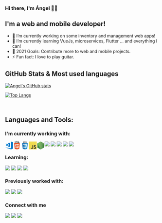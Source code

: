 ### Hi there, I'm Ángel 👋👾

## I'm a web and mobile developer!
- 🔭 I’m currently working on some inventory and management web apps!
- 🌱 I’m currently learning VueJs, microservices, Flutter ... and everything I can!
- 🥅 2021 Goals: Contribute more to web and mobile projects.
- ⚡ Fun fact:  I love to play guitar.


## GitHub Stats & Most used languages
[![Angel's GitHub stats](https://github-readme-stats.vercel.app/api?username=AngelDiazMera)](https://github.com/anuraghazra/github-readme-stats)

[![Top Langs](https://github-readme-stats.vercel.app/api/top-langs/?username=AngelDiazMera&layout=compact&langs_count=5&hide=html,handlebars)](https://github.com/AngelDiazMera)

<br/>

## Languages and Tools: 

### I'm currently working with:
<img align="left" alt="Visual Studio Code" width="26px" src="https://raw.githubusercontent.com/github/explore/80688e429a7d4ef2fca1e82350fe8e3517d3494d/topics/visual-studio-code/visual-studio-code.png" />
<img align="left" alt="HTML5" width="26px" src="https://raw.githubusercontent.com/github/explore/80688e429a7d4ef2fca1e82350fe8e3517d3494d/topics/html/html.png" />
<img align="left" alt="CSS3" width="26px" src="https://raw.githubusercontent.com/github/explore/80688e429a7d4ef2fca1e82350fe8e3517d3494d/topics/css/css.png" />
<img align="left" alt="JavaScript" width="26px" src="https://raw.githubusercontent.com/github/explore/80688e429a7d4ef2fca1e82350fe8e3517d3494d/topics/javascript/javascript.png" />
<img align="left" alt="Node.js" width="26px" src="https://raw.githubusercontent.com/github/explore/80688e429a7d4ef2fca1e82350fe8e3517d3494d/topics/nodejs/nodejs.png" />
<a href="#" title="Mongo"><img width="26px" src="https://3.bp.blogspot.com/-jfCUhqOXTzo/V5zXSe9k18I/AAAAAAAAAGo/iJbE8UMVrlUmO0VPbrHd0Cn8JgtVsd7IgCLcB/s1600/mongodb.png" /></a>
<a href="#" title="Vue"><img width="26px" src="https://damiandeluca.com.ar/wp-content/uploads/2018/04/vue.png" /></a>
<a href="#" title="React"><img width="26px" src="https://raw.githubusercontent.com/hussainweb/hussainweb/main/icons/react.png" /></a>
<a href="#" title="Git"><img width="26px" src="https://raw.githubusercontent.com/hussainweb/hussainweb/main/icons/git.png" /></a>
<a href="#" title="GitHub"><img width="26px" src="https://raw.githubusercontent.com/hussainweb/hussainweb/main/icons/github.png" /></a>

### Learning:
<a href="https://flutter.dev/" title="React"><img src="https://raw.githubusercontent.com/hussainweb/hussainweb/main/icons/react.png" /></a>
<a href="#" title="Vue"><img width="26px" src="https://damiandeluca.com.ar/wp-content/uploads/2018/04/vue.png" /></a>
<a href="#" title="Flutter"><img src="https://raw.githubusercontent.com/hussainweb/hussainweb/main/icons/flutter.png" /></a>
<a href="#" title="Dart"><img src="https://raw.githubusercontent.com/hussainweb/hussainweb/main/icons/dartlang.png" /></a>

### Previously worked with:
<a href="#" title="mysql"><img src="https://raw.githubusercontent.com/hussainweb/hussainweb/main/icons/mysql.png" /></a>
<a href="#" title="Python"><img src="https://raw.githubusercontent.com/hussainweb/hussainweb/main/icons/python.png" /></a>
<a href="#" title="PHP"><img src="https://raw.githubusercontent.com/hussainweb/hussainweb/main/icons/php.png" /></a>




### Connect with me 
<a href="https://twitter.com/ngelDaz82283217" title="twitter"><img width="26px" src="https://cdn.jsdelivr.net/npm/simple-icons@v3/icons/twitter.svg" /></a>
<a href="https://www.linkedin.com/in/jorge-angel-dm/" title="linkedin"><img width="26px" src="https://cdn.jsdelivr.net/npm/simple-icons@v3/icons/linkedin.svg" /></a>
<a href="https://www.instagram.com/angeldiazmera/" title="instagram"><img width="26px" src="https://cdn.jsdelivr.net/npm/simple-icons@v3/icons/instagram.svg" /></a>


<!--
**AngelDiazMera/AngelDiazMera** is a ✨ _special_ ✨ repository because its `README.md` (this file) appears on your GitHub profile.

Here are some ideas to get you started:

- 🔭 I’m currently working on ...
- 🌱 I’m currently learning ...
- 👯 I’m looking to collaborate on ...
- 🤔 I’m looking for help with ...
- 💬 Ask me about ...
- 📫 How to reach me: ...
- 😄 Pronouns: ...
- ⚡ Fun fact: ...
-->

